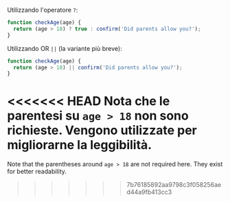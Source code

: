 Utilizzando l'operatore `?`:

```js
function checkAge(age) {
  return (age > 18) ? true : confirm('Did parents allow you?');
}
```

Utilizzando OR `||` (la variante più breve):

```js
function checkAge(age) {
  return (age > 18) || confirm('Did parents allow you?');
}
```

<<<<<<< HEAD
Nota che le parentesi su `age > 18` non sono richieste. Vengono utilizzate per migliorarne la leggibilità.
=======
Note that the parentheses around `age > 18` are not required here. They exist for better readability.
>>>>>>> 7b76185892aa9798c3f058256aed44a9fb413cc3

